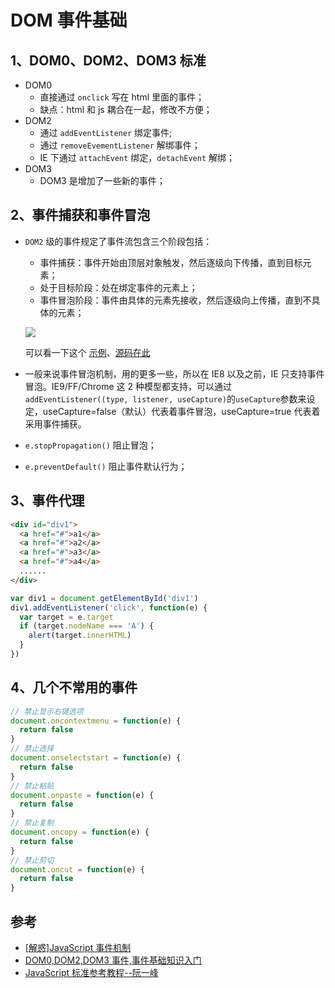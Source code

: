 # DOM 事件基础

## 1、DOM0、DOM2、DOM3 标准

- DOM0
  - 直接通过 `onclick` 写在 html 里面的事件；
  - 缺点：html 和 js 耦合在一起，修改不方便；
- DOM2
  - 通过 `addEventListener` 绑定事件;
  - 通过 `removeEvementListener` 解绑事件；
  - IE 下通过 `attachEvent` 绑定，`detachEvent` 解绑；
- DOM3
  - DOM3 是增加了一些新的事件；

## 2、事件捕获和事件冒泡

- `DOM2` 级的事件规定了事件流包含三个阶段包括：

  - 事件捕获：事件开始由顶层对象触发，然后逐级向下传播，直到目标元素；
  - 处于目标阶段：处在绑定事件的元素上；
  - 事件冒泡阶段：事件由具体的元素先接收，然后逐级向上传播，直到不具体的元素；

  ![](https://img.yancongwen.cn/18-11-6/95071756.jpg)

  可以看一下这个 [示例](https://yancongwen.cn/task/dom-event/)、[源码在此](https://github.com/yancongwen/task/tree/master/dom-event)

- 一般来说事件冒泡机制，用的更多一些，所以在 IE8 以及之前，IE 只支持事件冒泡。IE9/FF/Chrome 这 2 种模型都支持，可以通过 `addEventListener((type, listener, useCapture)`的`useCapture`参数来设定，useCapture=false（默认）代表着事件冒泡，useCapture=true 代表着采用事件捕获。
- `e.stopPropagation()` 阻止冒泡；
- `e.preventDefault()` 阻止事件默认行为；

## 3、事件代理

```html
<div id="div1">
  <a href="#">a1</a>
  <a href="#">a2</a>
  <a href="#">a3</a>
  <a href="#">a4</a>
  ......
</div>
```

```js
var div1 = document.getElementById('div1')
div1.addEventListener('click', function(e) {
  var target = e.target
  if (target.nodeName === 'A') {
    alert(target.innerHTML)
  }
})
```

## 4、几个不常用的事件

```js
// 禁止显示右键选项
document.oncontextmenu = function(e) {
  return false
}
// 禁止选择
document.onselectstart = function(e) {
  return false
}
// 禁止粘贴
document.onpaste = function(e) {
  return false
}
// 禁止复制
document.oncopy = function(e) {
  return false
}
// 禁止剪切
document.oncut = function(e) {
  return false
}
```

## 参考

- [[解惑]JavaScript 事件机制](http://www.cnblogs.com/hustskyking/p/problem-javascript-event.html)
- [DOM0,DOM2,DOM3 事件,事件基础知识入门](https://www.cnblogs.com/diligenceday/p/4175721.html)
- [JavaScript 标准参考教程--阮一峰](http://javascript.ruanyifeng.com/dom/event.html)

